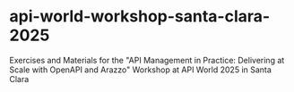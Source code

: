 # api-world-workshop-santa-clara-2025
Exercises and Materials for the "API Management in Practice: Delivering at Scale with OpenAPI and Arazzo" Workshop at API World 2025 in Santa Clara
